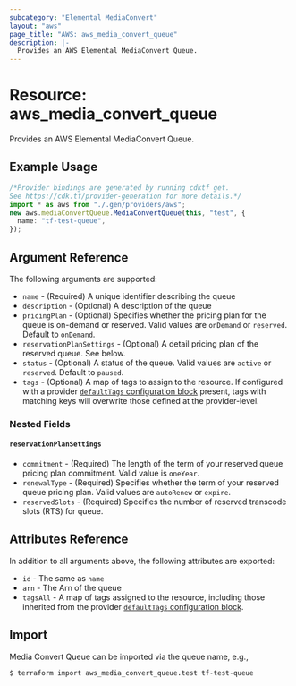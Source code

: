 ```yaml
---
subcategory: "Elemental MediaConvert"
layout: "aws"
page_title: "AWS: aws_media_convert_queue"
description: |-
  Provides an AWS Elemental MediaConvert Queue.
---
```


# Resource: aws\_media\_convert\_queue

Provides an AWS Elemental MediaConvert Queue.

## Example Usage

```typescript
/*Provider bindings are generated by running cdktf get.
See https://cdk.tf/provider-generation for more details.*/
import * as aws from "./.gen/providers/aws";
new aws.mediaConvertQueue.MediaConvertQueue(this, "test", {
  name: "tf-test-queue",
});

```

## Argument Reference

The following arguments are supported:

* `name` - (Required) A unique identifier describing the queue
* `description` - (Optional) A description of the queue
* `pricingPlan` - (Optional) Specifies whether the pricing plan for the queue is on-demand or reserved. Valid values are `onDemand` or `reserved`. Default to `onDemand`.
* `reservationPlanSettings` - (Optional) A detail pricing plan of the  reserved queue. See below.
* `status` - (Optional) A status of the queue. Valid values are `active` or `reserved`. Default to `paused`.
* `tags` - (Optional) A map of tags to assign to the resource. If configured with a provider [`defaultTags` configuration block](https://registry.terraform.io/providers/hashicorp/aws/latest/docs#default_tags-configuration-block) present, tags with matching keys will overwrite those defined at the provider-level.

### Nested Fields

#### `reservationPlanSettings`

* `commitment` - (Required) The length of the term of your reserved queue pricing plan commitment. Valid value is `oneYear`.
* `renewalType` - (Required) Specifies whether the term of your reserved queue pricing plan. Valid values are `autoRenew` or `expire`.
* `reservedSlots` - (Required) Specifies the number of reserved transcode slots (RTS) for queue.

## Attributes Reference

In addition to all arguments above, the following attributes are exported:

* `id` - The same as `name`
* `arn` - The Arn of the queue
* `tagsAll` - A map of tags assigned to the resource, including those inherited from the provider [`defaultTags` configuration block](https://registry.terraform.io/providers/hashicorp/aws/latest/docs#default_tags-configuration-block).

## Import

Media Convert Queue can be imported via the queue name, e.g.,

```console
$ terraform import aws_media_convert_queue.test tf-test-queue
```
